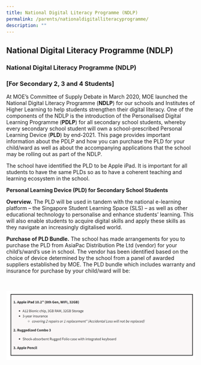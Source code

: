 ```yaml
---
title: National Digital Literacy Programme (NDLP)
permalink: /parents/nationaldigitalliteracyprogramme/
description: ""
---
```

## National Digital Literacy Programme (NDLP)


### National Digital Literacy Programme (NDLP)

### \[For Secondary 2, 3 and 4 Students\]

At MOE’s Committee of Supply Debate in March 2020, MOE launched the National Digital Literacy Programme (**NDLP**) for our schools and Institutes of Higher Learning to help students strengthen their digital literacy. One of the components of the NDLP is the introduction of the Personalised Digital Learning Programme (**PDLP**) for all secondary school students, whereby every secondary school student will own a school-prescribed Personal Learning Device (**PLD**) by end-2021. This page provides important information about the PDLP and how you can purchase the PLD for your child/ward as well as about the accompanying applications that the school may be rolling out as part of the NDLP.

The school have identified the PLD to be Apple iPad. It is important for all students to have the same PLDs so as to have a coherent teaching and learning ecosystem in the school.

**Personal Learning Device (PLD) for Secondary School Students**

**Overview.** The PLD will be used in tandem with the national e-learning platform – the Singapore Student Learning Space (SLS) – as well as other educational technology to personalise and enhance students’ learning. This will also enable students to acquire digital skills and apply these skills as they navigate an increasingly digitalised world.

**Purchase of PLD Bundle.** The school has made arrangements for you to purchase the PLD from AsiaPac Distribution Pte Ltd (vendor) for your child’s/ward’s use in school. The vendor has been identified based on the choice of device determined by the school from a panel of awarded suppliers established by MOE. The PLD bundle which includes warranty and insurance for purchase by your child/ward will be:

<br>

![](/images/Screenshot%20(11).png)